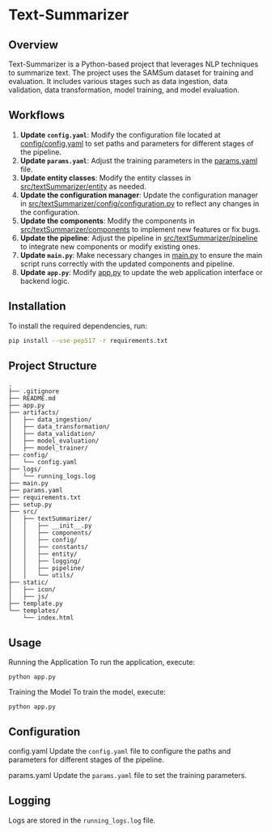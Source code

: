 # Text-Summarizer

## Overview

Text-Summarizer is a Python-based project that leverages NLP techniques to summarize text. The project uses the SAMSum dataset for training and evaluation. It includes various stages such as data ingestion, data validation, data transformation, model training, and model evaluation.

## Workflows

1. **Update `config.yaml`**: Modify the configuration file located at [config/config.yaml](config/config.yaml) to set paths and parameters for different stages of the pipeline.
2. **Update `params.yaml`**: Adjust the training parameters in the [params.yaml](params.yaml) file.
3. **Update entity classes**: Modify the entity classes in [src/textSummarizer/entity](src/textSummarizer/entity) as needed.
4. **Update the configuration manager**: Update the configuration manager in [src/textSummarizer/config/configuration.py](src/textSummarizer/config/configuration.py) to reflect any changes in the configuration.
5. **Update the components**: Modify the components in [src/textSummarizer/components](src/textSummarizer/components) to implement new features or fix bugs.
6. **Update the pipeline**: Adjust the pipeline in [src/textSummarizer/pipeline](src/textSummarizer/pipeline) to integrate new components or modify existing ones.
7. **Update `main.py`**: Make necessary changes in [main.py](main.py) to ensure the main script runs correctly with the updated components and pipeline.
8. **Update `app.py`**: Modify [app.py](app.py) to update the web application interface or backend logic.

## Installation

To install the required dependencies, run:

```sh
pip install --use-pep517 -r requirements.txt
```

## Project Structure
```
.  
├── .gitignore   
├── README.md  
├── app.py  
├── artifacts/  
│   ├── data_ingestion/  
│   ├── data_transformation/  
│   ├── data_validation/  
│   ├── model_evaluation/  
│   ├── model_trainer/  
├── config/  
│   └── config.yaml  
├── logs/  
│   └── running_logs.log  
├── main.py  
├── params.yaml  
├── requirements.txt  
├── setup.py  
├── src/  
│   ├── textSummarizer/  
│   │   ├── __init__.py  
│   │   ├── components/  
│   │   ├── config/  
│   │   ├── constants/  
│   │   ├── entity/  
│   │   ├── logging/  
│   │   ├── pipeline/  
│   │   └── utils/  
├── static/  
│   ├── icon/  
│   ├── js/  
├── template.py  
└── templates/  
    └── index.html  
```
## Usage
Running the Application
To run the application, execute:
```
python app.py
```
Training the Model
To train the model, execute:
```
python app.py
```
## Configuration
config.yaml
Update the `config.yaml` file to configure the paths and parameters for different stages of the pipeline.

params.yaml
Update the `params.yaml` file to set the training parameters.

## Logging
Logs are stored in the `running_logs.log` file.
